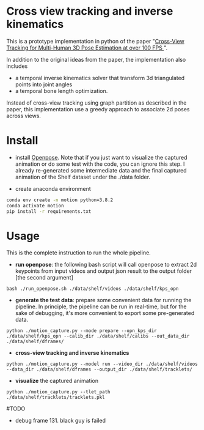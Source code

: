 
# Cross view tracking and inverse kinematics
This is a prototype implementation in python of the paper "[Cross-View Tracking for Multi-Human 3D Pose Estimation at over 100 FPS
](https://arxiv.org/abs/2003.03972)".

In addition to the original ideas from the paper, the implementation also includes
- a temporal inverse kinematics solver that transform 3d triangulated points into joint angles 
- a temporal bone length optimization. 

Instead of cross-view tracking using graph partition as described in the paper, this implementation
use a greedy approach to associate 2d poses across views.

# Install  
- install [Openpose](https://github.com/CMU-Perceptual-Computing-Lab/openpose). Note that if you just want to visualize the captured
animation or do some test with the code,  you can ignore this step. I already re-generated some intermediate data
and the final captured animation of the Shelf dataset under the ./data folder.

- create anaconda environment
```bash
conda env create -n motion python=3.8.2
conda activate motion
pip install -r requirements.txt
```

# Usage
This is the complete instruction to run the whole pipeline.

- __run openpose__: the following bash script will call openpose to extract 2d keypoints from input videos and output json result
to the output folder [the second argument]
```
bash ./run_openpose.sh ./data/shelf/videos ./data/shelf/kps_opn
```

- __generate the test data__: prepare some convenient data for running the pipeline. In principle, the pipeline
can be run in real-time, but for the sake of debugging, it's more convenient to export some pre-generated data.

```
python ./motion_capture.py --mode prepare --opn_kps_dir ./data/shelf/kps_opn --calib_dir ./data/shelf/calibs --out_data_dir ./data/shelf/dframes/
```

- __cross-view tracking and inverse kinematics__
```
python ./motion_capture.py --model run --video_dir ./data/shelf/videos --data_dir ./data/shelf/dframes --output_dir ./data/shelf/tracklets/
```

- __visualize__ the captured animation
```
python ./motion_capture.py --tlet_path ./data/shelf/tracklets/tracklets.pkl
```

#TODO
- debug frame 131. black guy is failed